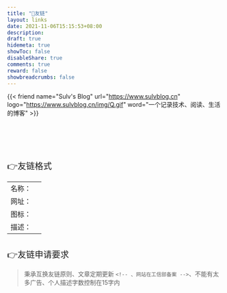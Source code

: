 ```yaml
---
title: "🤝友链"
layout: links
date: 2021-11-06T15:15:53+08:00
description: 
draft: true
hidemeta: true
showToc: false
disableShare: true
comments: true
reward: false
showbreadcrumbs: false
---
```

<div class="friend">

{{< friend name="Sulv's Blog" url="https://www.sulvblog.cn" logo="https://www.sulvblog.cn/img/Q.gif" word="一个记录技术、阅读、生活的博客" >}}

</div>

<br/>
<br/>
<br/>
<br/>
<br/>

<div style="font-size: 20px;" class="youlian">👉友链格式</div>

<div style="font-size: 16px;">

|        |  |
| ------ | - |
| 名称： |  |
| 网址： |  |
| 图标： |  |
| 描述： |  |

</div>

<br/>

<div style="font-size: 20px;">👉友链申请要求</div>

> 秉承互换友链原则、文章定期更新 `<!-- 、网站在工信部备案 -->`、不能有太多广告、个人描述字数控制在15字内

<br/>
